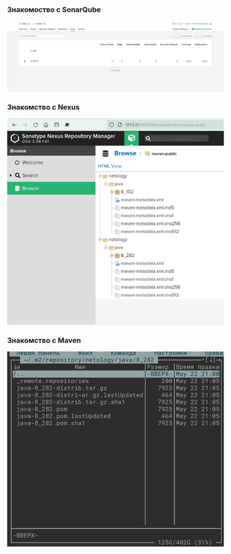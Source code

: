 ### Знакомоство с SonarQube
![Screenshot](2022-05-09_12-01.png)
### Знакомство с Nexus
![Screenshot](2022-05-21_16-01.png)
### Знакомство с Maven
![Screenshot](2022-05-22_21-09.png)
